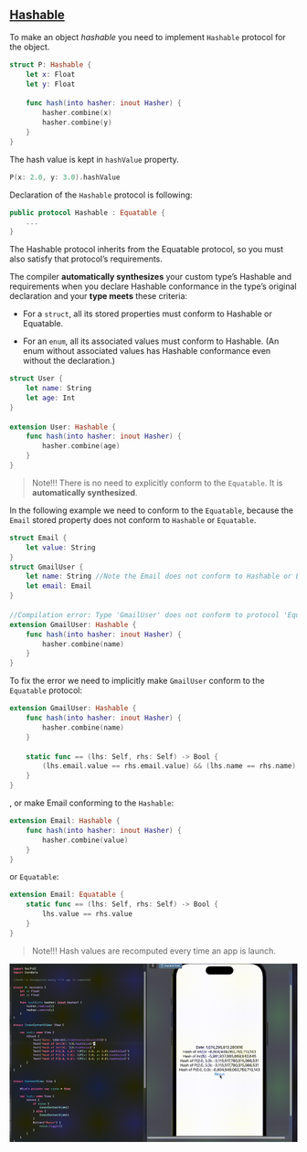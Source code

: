 ## [Hashable](https://developer.apple.com/documentation/swift/hashable)

To make an object *hashable* you need to implement `Hashable` protocol for the object.

```swift
struct P: Hashable {
    let x: Float
    let y: Float
    
    func hash(into hasher: inout Hasher) {
        hasher.combine(x)
        hasher.combine(y)
    }
}
```

The hash value is kept in `hashValue` property.
```swift
P(x: 2.0, y: 3.0).hashValue
```

Declaration of the `Hashable` protocol is following:
```swift
public protocol Hashable : Equatable {
    ...
}
```
The Hashable protocol inherits from the Equatable protocol, so you must also satisfy that protocol’s requirements.

The compiler **automatically synthesizes** your custom type’s Hashable and requirements when you declare Hashable conformance in the type’s original declaration and your **type meets** these criteria:

- For a `struct`, all its stored properties must conform to Hashable or Equatable.

- For an `enum`, all its associated values must conform to Hashable. (An enum without associated values has Hashable conformance even without the declaration.)

```swift
struct User {
    let name: String
    let age: Int
}

extension User: Hashable {   
    func hash(into hasher: inout Hasher) {
        hasher.combine(age)
    }
}
```
> Note!!! There is no need to explicitly conform to the `Equatable`. It is **automatically synthesized**.

In the following example we need to conform to the `Equatable`, because the `Email` stored property does not conform to `Hashable` or `Equatable`.

```swift
struct Email {
    let value: String
}
struct GmailUser {
    let name: String //Note the Email does not conform to Hashable or Equatable
    let email: Email
}

//Compilation error: Type 'GmailUser' does not conform to protocol 'Equatable'
extension GmailUser: Hashable {
    func hash(into hasher: inout Hasher) {
        hasher.combine(name)
    }
}
```

To fix the error we need to implicitly make `GmailUser` conform to the `Equatable` protocol:
```swift
extension GmailUser: Hashable {
    func hash(into hasher: inout Hasher) {
        hasher.combine(name)
    }
    
    static func == (lhs: Self, rhs: Self) -> Bool {
        (lhs.email.value == rhs.email.value) && (lhs.name == rhs.name)
    }
}
```

, or make Email conforming to the `Hashable`:

```swift
extension Email: Hashable {   
    func hash(into hasher: inout Hasher) {
        hasher.combine(value)
    }
}
```

or `Equatable`:
```swift
extension Email: Equatable {
    static func == (lhs: Self, rhs: Self) -> Bool {
        lhs.value == rhs.value
    }
}
```

> Note!!! Hash values are recomputed every time an app is launch.
<img src="preview.gif">
